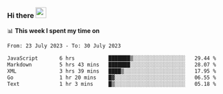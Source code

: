 ### Hi there <a href="https://www.gautamkrishnar.com/"><img src="https://media.giphy.com/media/hvRJCLFzcasrR4ia7z/giphy.gif" width="25px"></a>

📊 **This week I spent my time on**

<!--START_SECTION:waka-->

```txt
From: 23 July 2023 - To: 30 July 2023

JavaScript       6 hrs           ███████▒░░░░░░░░░░░░░░░░░   29.44 %
Markdown         5 hrs 43 mins   ███████░░░░░░░░░░░░░░░░░░   28.07 %
XML              3 hrs 39 mins   ████▒░░░░░░░░░░░░░░░░░░░░   17.95 %
Go               1 hr 20 mins    █▓░░░░░░░░░░░░░░░░░░░░░░░   06.55 %
Text             1 hr 3 mins     █▒░░░░░░░░░░░░░░░░░░░░░░░   05.18 %
```

<!--END_SECTION:waka-->
